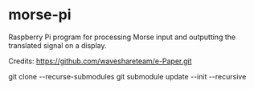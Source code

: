 # morse-pi
Raspberry Pi program for processing Morse input and outputting the translated signal on a display.

Credits:
https://github.com/waveshareteam/e-Paper.git


git clone --recurse-submodules
git submodule update --init --recursive